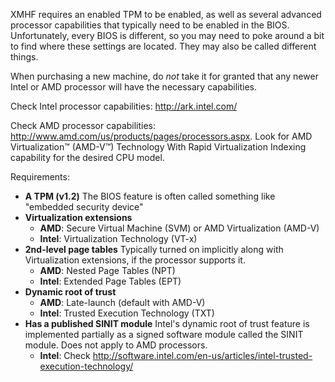 XMHF requires an enabled TPM to be enabled, as well as several
advanced processor capabilities that typically need to be enabled in
the BIOS. Unfortunately, every BIOS is different, so you may need to
poke around a bit to find where these settings are located. They may
also be called different things.

When purchasing a new machine, do *not* take it for granted that any
newer Intel or AMD processor will have the necessary capabilities.

Check Intel processor capabilities: <http://ark.intel.com/>

Check AMD processor capabilities:
<http://www.amd.com/us/products/pages/processors.aspx>.
Look for AMD Virtualization™ (AMD-V™) Technology With Rapid Virtualization
Indexing capability for the desired CPU model.

Requirements:

* **A TPM (v1.2)** The BIOS feature is often called something like
    "embedded security device"
* **Virtualization extensions**
    * **AMD**: Secure Virtual Machine (SVM) or AMD Virtualization (AMD-V)
    * **Intel**: Virtualization Technology (VT-x)
* **2nd-level page tables** Typically turned on implicitly along with
    Virtualization extensions, if the processor supports it.
    * **AMD**: Nested Page Tables (NPT)
    * **Intel**: Extended Page Tables (EPT)
* **Dynamic root of trust**
    * **AMD**: Late-launch (default with AMD-V)
    * **Intel**: Trusted Execution Technology (TXT)
* **Has a published SINIT module** Intel's dynamic root of
  trust feature is implemented partially as a signed software module
  called the SINIT module. Does not apply to AMD processors.
    * **Intel**: Check <http://software.intel.com/en-us/articles/intel-trusted-execution-technology/>
